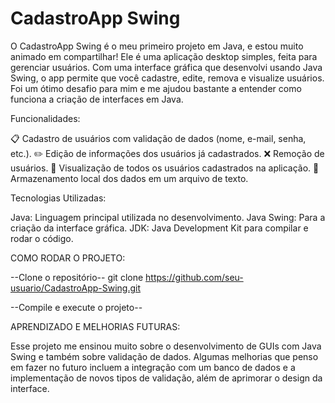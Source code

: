# CadastroApp Swing

O CadastroApp Swing é o meu primeiro projeto em Java, e estou muito animado em compartilhar! Ele é uma aplicação desktop simples, feita para gerenciar usuários. Com uma interface gráfica que desenvolvi usando Java Swing, o app permite que você cadastre, edite, remova e visualize usuários. Foi um ótimo desafio para mim e me ajudou bastante a entender como funciona a criação de interfaces em Java.



Funcionalidades:

📋 Cadastro de usuários com validação de dados (nome, e-mail, senha, etc.).
✏️ Edição de informações dos usuários já cadastrados.
❌ Remoção de usuários.
👀 Visualização de todos os usuários cadastrados na aplicação.
💾 Armazenamento local dos dados em um arquivo de texto.


Tecnologias Utilizadas:

Java: Linguagem principal utilizada no desenvolvimento.
Java Swing: Para a criação da interface gráfica.
JDK: Java Development Kit para compilar e rodar o código.


COMO RODAR O PROJETO:

--Clone o repositório--
git clone https://github.com/seu-usuario/CadastroApp-Swing.git

--Compile e execute o projeto--


APRENDIZADO E MELHORIAS FUTURAS:

Esse projeto me ensinou muito sobre o desenvolvimento de GUIs com Java Swing e também sobre validação de dados. Algumas melhorias que penso em fazer no futuro incluem a integração com um banco de dados e a implementação de novos tipos de validação, além de aprimorar o design da interface.

